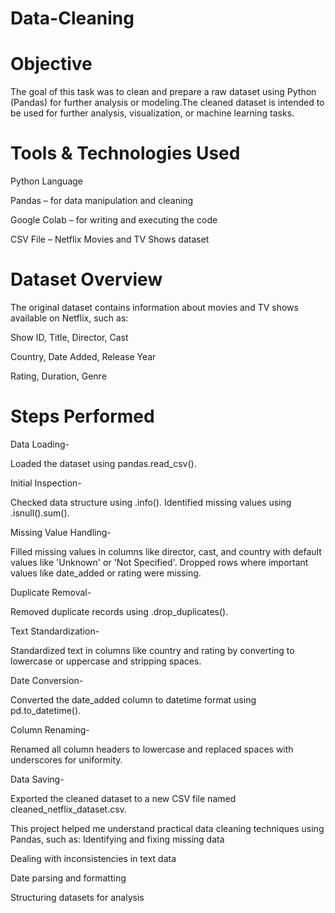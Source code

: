 # Data-Cleaning


# Objective
The goal of this task was to clean and prepare a raw dataset using Python (Pandas) for further analysis or modeling.The cleaned dataset is intended to be used for further analysis, visualization, or machine learning tasks.

# Tools & Technologies Used
Python Language

Pandas – for data manipulation and cleaning

Google Colab – for writing and executing the code

CSV File – Netflix Movies and TV Shows dataset


# Dataset Overview
The original dataset contains information about movies and TV shows available on Netflix, such as:

Show ID, Title, Director, Cast

Country, Date Added, Release Year

Rating, Duration, Genre




# Steps Performed
Data Loading-

Loaded the dataset using pandas.read_csv().

Initial Inspection-

Checked data structure using .info().
Identified missing values using .isnull().sum().

Missing Value Handling-

Filled missing values in columns like director, cast, and country with default values like 'Unknown' or 'Not Specified'.
Dropped rows where important values like date_added or rating were missing.

Duplicate Removal-

Removed duplicate records using .drop_duplicates().

Text Standardization-

Standardized text in columns like country and rating by converting to lowercase or uppercase and stripping spaces.

Date Conversion-

Converted the date_added column to datetime format using pd.to_datetime().

Column Renaming-

Renamed all column headers to lowercase and replaced spaces with underscores for uniformity.

Data Saving-

Exported the cleaned dataset to a new CSV file named cleaned_netflix_dataset.csv.



This project helped me understand practical data cleaning techniques using Pandas, such as:
Identifying and fixing missing data

Dealing with inconsistencies in text data

Date parsing and formatting

Structuring datasets for analysis




